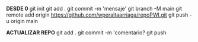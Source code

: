 **DESDE 0**
git init
git add .
git commit -m 'mensaje'
git branch -M main
git remote add origin https://github.com/wperaltaarriaga/repoPWI.git
git push -u origin main

**ACTUALIZAR REPO**
git add . 
git commit -m 'comentario?
git push